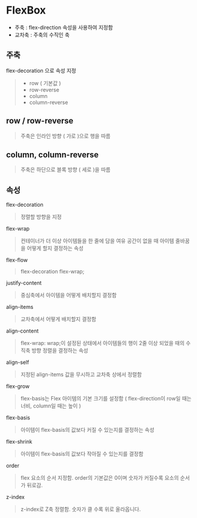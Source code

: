 # FlexBox
- 주축 : flex-direction 속성을 사용하여 지정함
- 교차축 : 주축의 수직인 축

## 주축
flex-decoration 으로 속성 지정
> - row ( 기본값 )
> - row-reverse
> - column
> - column-reverse

## row / row-reverse
> 주축은 인라인 방향 ( 가로 )으로 행을 따름

## column, column-reverse
> 주축은 하단으로 블록 방향 ( 세로 )을 따름

## 속성

flex-decoration 
> 정렬할 방향을 지정












flex-wrap 
> 컨테이너가 더 이상 아이템들을 한 줄에 담을 여유 공간이 없을 때 아이템 줄바꿈을 어떻게 할지 결정하는 속성

flex-flow 
> flex-decoration flex-wrap;

justify-content
> 중심축에서 아이템을 어떻게 배치할지 결정함

align-items 
> 교차축에서 어떻게 배치할지 결정함

align-content
> flex-wrap: wrap;이 설정된 상태에서 아이템들의 행이 2줄 이상 되었을 때의 수직축 방향 정렬을 결정하는 속성


align-self
> 지정된 align-items 값을 무시하고 교차축 상에서 정렬함

flex-grow   
> flex-basis는 Flex 아이템의 기본 크기를 설정함 ( flex-direction이 row일 때는 너비, column일 때는 높이 )

flex-basis 
> 아이템이 flex-basis의 값보다 커질 수 있는지를 결정하는 속성

flex-shrink 
> 아이템이 flex-basis의 값보다 작아질 수 있는지를 결정함 

order
> flex 요소의 순서 지정함. order의 기본값은 0이며 숫자가 커질수록 요소의 순서가 뒤로감.

z-index
> z-index로 Z축 정렬함. 숫자가 클 수록 위로 올라옵니다.
